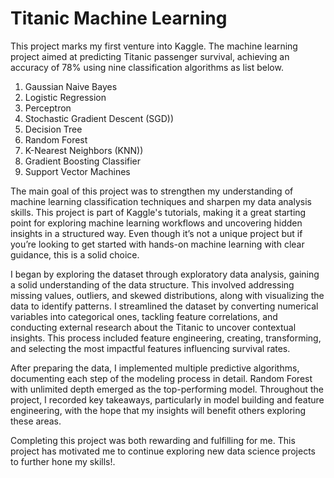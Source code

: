 # Titanic Machine Learning
This project marks my first venture into Kaggle. The machine learning project aimed at predicting Titanic passenger survival, achieving an accuracy of 78% using nine classification algorithms as list below.
1) Gaussian Naive Bayes
2) Logistic Regression
3) Perceptron
4) Stochastic Gradient Descent (SGD))
5) Decision Tree
6) Random Forest
7) K-Nearest Neighbors (KNN))
8) Gradient Boosting Classifier
9) Support Vector Machines

The main goal of this project was to strengthen my understanding of machine learning classification techniques and sharpen my data analysis skills. This project is part of Kaggle's tutorials, making it a great starting point for exploring machine learning workflows and uncovering hidden insights in a structured way. Even though it’s not a unique project but if you’re looking to get started with hands-on machine learning with clear guidance, this is a solid choice.

I began by exploring the dataset through exploratory data analysis, gaining a solid understanding of the data structure. This involved addressing missing values, outliers, and skewed distributions, along with visualizing the data to identify patterns. I streamlined the dataset by converting numerical variables into categorical ones, tackling feature correlations, and conducting external research about the Titanic to uncover contextual insights. This process included feature engineering, creating, transforming, and selecting the most impactful features influencing survival rates.

After preparing the data, I implemented multiple predictive algorithms, documenting each step of the modeling process in detail. Random Forest with unlimited depth emerged as the top-performing model. Throughout the project, I recorded key takeaways, particularly in model building and feature engineering, with the hope that my insights will benefit others exploring these areas.

Completing this project was both rewarding and fulfilling for me. This project has motivated me to continue exploring new data science projects to further hone my skills!.
